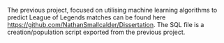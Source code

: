 The previous project, focused on utilising machine learning algorithms to predict League of Legends matches can be found here https://github.com/NathanSmallcalder/Dissertation.
The SQL file is a creation/population script exported from the previous project.

